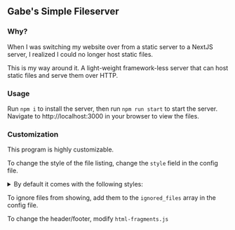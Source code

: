 Gabe's Simple Fileserver
---

### Why?

When I was switching my website over from a static server to a NextJS server, I realized I could no longer host static files.

This is my way around it. A light-weight framework-less server that can host static files and serve them over HTTP.

### Usage

Run `npm i` to install the server, then run `npm run start` to start the server. Navigate to http://localhost:3000 in your browser to view the files.


### Customization

This program is highly customizable.

To change the style of the file listing, change the `style` field in the config file.

<details>
    <summary>By default it comes with the following styles:
</summary>
    <img src="images/coffee.png" />
    coffee

    <img src="images/gabe.png" />
    gabe (based on my [portfolio website](https://gabrielchantayan.com))

    <img src="images/hacker.png" />
    hacker

    <img src="images/lotus.png" />
    lotus

    <img src="images/ocean.png" />
    ocean

    <img src="images/old.png" />
    old (based on raw HTML)

    <img src="images/rose.png" />
    rose

</details>

To ignore files from showing, add them to the `ignored_files` array in the config file.

To change the header/footer, modify `html-fragments.js`